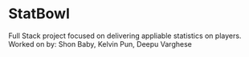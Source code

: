 # StatBowl
Full Stack project focused on delivering appliable statistics on players.
Worked on by: Shon Baby, Kelvin Pun, Deepu Varghese